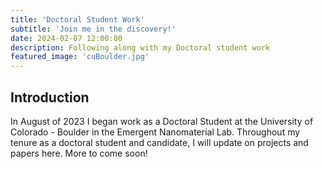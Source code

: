 ```yaml
---
title: 'Doctoral Student Work'
subtitle: 'Join me in the discovery!'
date: 2024-02-07 12:00:00
description: Following along with my Doctoral student work
featured_image: 'cuBoulder.jpg'
---
```

## Introduction

In August of 2023 I began work as a Doctoral Student at the University of Colorado - Boulder in the Emergent Nanomaterial Lab.  Throughout my tenure as a doctoral student and candidate, I will update on projects and papers here.  More to come soon!